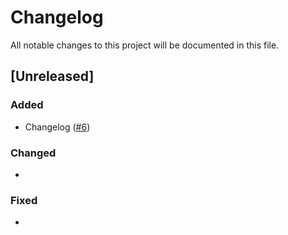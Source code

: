 # Changelog

All notable changes to this project will be documented in this file.

## [Unreleased]

### Added

- Changelog ([#6](https://github.com/Arafatmollik1/fundy-tickets-nextjs/issues/6))

### Changed

-

### Fixed

-
